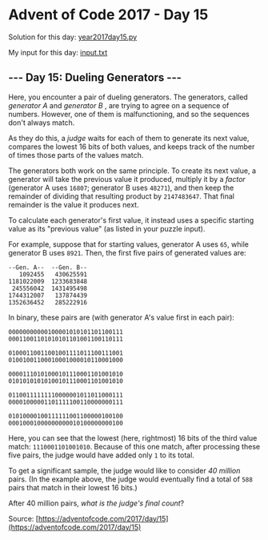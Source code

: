 # Advent of Code 2017 - Day 15

Solution for this day: [year2017day15.py](year2017/day15/year2017day15.py)

My input for this day: [input.txt](year2017/day15/input.txt)

## \--- Day 15: Dueling Generators ---

Here, you encounter a pair of dueling generators. The generators, called
_generator A_ and _generator B_ , are trying to agree on a sequence of
numbers. However, one of them is malfunctioning, and so the sequences don't
always match.

As they do this, a _judge_ waits for each of them to generate its next value,
compares the lowest 16 bits of both values, and keeps track of the number of
times those parts of the values match.

The generators both work on the same principle. To create its next value, a
generator will take the previous value it produced, multiply it by a _factor_
(generator A uses `16807`; generator B uses `48271`), and then keep the
remainder of dividing that resulting product by `2147483647`. That final
remainder is the value it produces next.

To calculate each generator's first value, it instead uses a specific starting
value as its "previous value" (as listed in your puzzle input).

For example, suppose that for starting values, generator A uses `65`, while
generator B uses `8921`. Then, the first five pairs of generated values are:

    
    
    --Gen. A--  --Gen. B--
       1092455   430625591
    1181022009  1233683848
     245556042  1431495498
    1744312007   137874439
    1352636452   285222916
    

In binary, these pairs are (with generator A's value first in each pair):

    
    
    00000000000100001010101101100111
    00011001101010101101001100110111
    
    01000110011001001111011100111001
    01001001100010001000010110001000
    
    00001110101000101110001101001010
    01010101010100101110001101001010
    
    01100111111110000001011011000111
    00001000001101111100110000000111
    
    01010000100111111001100000100100
    00010001000000000010100000000100
    

Here, you can see that the lowest (here, rightmost) 16 bits of the third value
match: `1110001101001010`. Because of this one match, after processing these
five pairs, the judge would have added only `1` to its total.

To get a significant sample, the judge would like to consider _40 million_
pairs. (In the example above, the judge would eventually find a total of `588`
pairs that match in their lowest 16 bits.)

After 40 million pairs, _what is the judge's final count_?



Source: [https://adventofcode.com/2017/day/15](https://adventofcode.com/2017/day/15)
